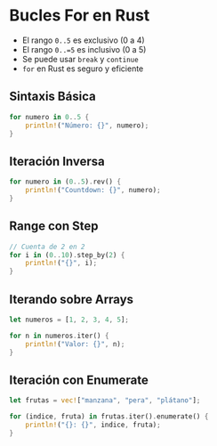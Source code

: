 # Bucles For en Rust

- El rango `0..5` es exclusivo (0 a 4)
- El rango `0..=5` es inclusivo (0 a 5)
- Se puede usar `break` y `continue`
- `for` en Rust es seguro y eficiente

## Sintaxis Básica

```rust
for numero in 0..5 {
    println!("Número: {}", numero);
}
```

## Iteración Inversa

```rust
for numero in (0..5).rev() {
    println!("Countdown: {}", numero);
}
```

## Range con Step

```rust
// Cuenta de 2 en 2
for i in (0..10).step_by(2) {
    println!("{}", i);
}
```

## Iterando sobre Arrays

```rust
let numeros = [1, 2, 3, 4, 5];

for n in numeros.iter() {
    println!("Valor: {}", n);
}
```

## Iteración con Enumerate

```rust
let frutas = vec!["manzana", "pera", "plátano"];

for (indice, fruta) in frutas.iter().enumerate() {
    println!("{}: {}", indice, fruta);
}
```
